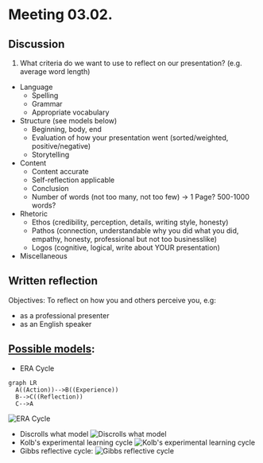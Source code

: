 <!--
author:   Your Name
email:    your@email.com
version:  0.1.0
language: en
narrator: US English Female

comment:  This simple description of your course.
          Multiline is also okay.

link:     https://cdn.jsdelivr.net/chartist.js/latest/chartist.min.css

script:   https://cdn.jsdelivr.net/chartist.js/latest/chartist.min.js

translation: Français translations/French.md

import: https://raw.githubusercontent.com/liaScript/mermaid_template/master/README.md

-->

# Meeting 03.02.

## Discussion
1. What criteria do we want to use to reflect on our presentation? (e.g. average word length)
* Language
    * Spelling
    * Grammar
    * Appropriate vocabulary
* Structure (see models below)
    * Beginning, body, end
    * Evaluation of how your presentation went (sorted/weighted, positive/negative)
    * Storytelling
* Content
    * Content accurate
    * Self-reflection applicable
    * Conclusion
    * Number of words (not too many, not too few) -> 1 Page? 500-1000 words?
* Rhetoric
    * Ethos (credibility, perception, details, writing style, honesty)
    * Pathos (connection, understandable why you did what you did, empathy, honesty, professional but not too businesslike)
    * Logos (cognitive, logical, write about YOUR presentation)
* Miscellaneous

## Written reflection
Objectives: To reflect on how you and others perceive you, e.g:
* as a professional presenter
* as an English speaker

## [Possible models](https://libguides.cam.ac.uk/reflectivepracticetoolkit/models):
* ERA Cycle

```text @mermaid
graph LR
  A((Action))-->B((Experience))
  B-->C((Reflection))
  C-->A
```

![ERA Cycle](ERA.png)
* Discrolls what model
![Discrolls what model](Driscoll.png)
* Kolb's experimental learning cycle
![Kolb's experimental learning cycle](Kolb.png)
* Gibbs reflective cycle:
![Gibbs reflective cycle](Gibbs.png)